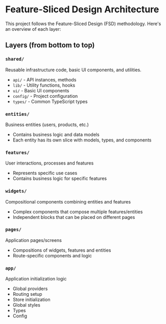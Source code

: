 # Feature-Sliced Design Architecture

This project follows the Feature-Sliced Design (FSD) methodology. Here's an overview of each layer:

## Layers (from bottom to top)

### `shared/`

Reusable infrastructure code, basic UI components, and utilities.

- `api/` - API instances, methods
- `lib/` - Utility functions, hooks
- `ui/` - Basic UI components
- `config/` - Project configuration
- `types/` - Common TypeScript types

### `entities/`

Business entities (users, products, etc.)

- Contains business logic and data models
- Each entity has its own slice with models, types, and components

### `features/`

User interactions, processes and features

- Represents specific use cases
- Contains business logic for specific features

### `widgets/`

Compositional components combining entities and features

- Complex components that compose multiple features/entities
- Independent blocks that can be placed on different pages

### `pages/`

Application pages/screens

- Compositions of widgets, features and entities
- Route-specific components and logic

### `app/`

Application initialization logic

- Global providers
- Routing setup
- Store initialization
- Global styles
- Types
- Config
